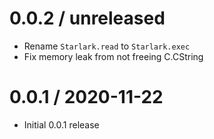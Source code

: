 0.0.2 / unreleased
==================

* Rename `Starlark.read` to `Starlark.exec`
* Fix memory leak from not freeing C.CString

0.0.1 / 2020-11-22
==================

* Initial 0.0.1 release